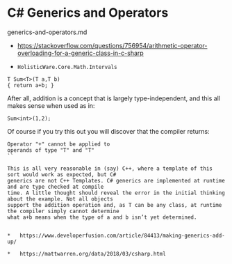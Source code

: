 # C# Generics and Operators

generics-and-operators.md

*   https://stackoverflow.com/questions/756954/arithmetic-operator-overloading-for-a-generic-class-in-c-sharp

*   `HolisticWare.Core.Math.Intervals`

```
T Sum<T>(T a,T b)
{ return a+b; }
```

After all, addition is a concept that is largely type-independent, and this all makes sense when used as 
in:

```
Sum<int>(1,2);
```

Of course if you try this out you will discover that the compiler returns:

```
Operator "+" cannot be applied to
operands of type "T" and "T"
``

This is all very reasonable in (say) C++, where a template of this sort would work as expected, but C# 
generics are not C++ Templates. C# generics are implemented at runtime and are type checked at compile 
time. A little thought should reveal the error in the initial thinking about the example. Not all objects 
support the addition operation and, as T can be any class, at runtime the compiler simply cannot determine 
what a+b means when the type of a and b isn’t yet determined.


*   https://www.developerfusion.com/article/84413/making-generics-add-up/

*   https://mattwarren.org/data/2018/03/csharp.html







